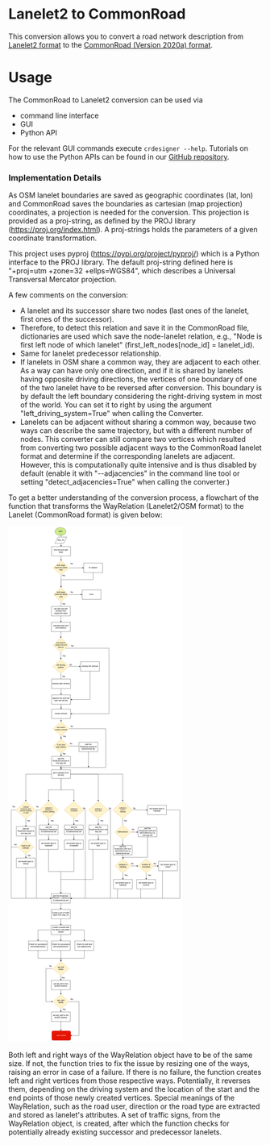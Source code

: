 # Lanelet2 to CommonRoad
This conversion allows you to convert a road network description from
[Lanelet2 format](https://github.com/fzi-forschungszentrum-informatik/Lanelet2)
to the
[CommonRoad (Version 2020a) format](https://gitlab.lrz.de/tum-cps/commonroad-scenarios/blob/master/documentation/XML_commonRoad_2020a.pdf).

# Usage
The CommonRoad to Lanelet2 conversion can be used via
- command line interface
- GUI
- Python API

For the relevant GUI commands execute
``crdesigner --help``.
Tutorials on how to use the Python APIs can be found in our
[GitHub repository](https://github.com/CommonRoad/commonroad-scenario-designer/tree/develop/tutorials/conversion_examples).

### Implementation Details

As OSM lanelet boundaries are saved as geographic coordinates (lat, lon) and CommonRoad saves the
boundaries as cartesian (map projection) coordinates, a projection is needed for the conversion.
This projection is provided as a proj-string, as defined by the PROJ library (https://proj.org/index.html).
A proj-strings holds the parameters of a given coordinate transformation.

This project uses pyproj (https://pypi.org/project/pyproj/) which is a Python interface to the PROJ library.
The default proj-string defined here is "+proj=utm +zone=32 +ellps=WGS84", which describes
a Universal Transversal Mercator projection.

A few comments on the conversion:

- A lanelet and its successor share two nodes (last ones of the lanelet, first ones of the successor).
- Therefore, to detect this relation and save it in the CommonRoad file,
dictionaries are used which save the node-lanelet relation, e.g.,
"Node is first left node of which lanelet" (first_left_nodes[node_id] = lanelet_id).
- Same for lanelet predecessor relationship.
- If lanelets in OSM share a common way, they are adjacent to each other. As a way can have only one direction, and if it is shared by lanelets having opposite driving directions, the vertices of one boundary of one of the two lanelet have to be reversed after conversion. This boundary is by default the left boundary considering the right-driving system in most of the world. You can set it to right by using the argument "left_driving_system=True" when calling the Converter.
- Lanelets can be adjacent without sharing a common way, because two ways can describe the same trajectory, but with a different number of nodes. This converter can still compare two vertices which resulted from converting two possible adjacent ways to the CommonRoad lanelet format and determine if the corresponding lanelets are adjacent. However, this is computationally quite intensive and is thus disabled by default (enable it with "--adjacencies" in the command line tool or setting "detect_adjacencies=True" when calling the converter.)

To get a better understanding of the conversion process, a flowchart of the function that
transforms the WayRelation (Lanelet2/OSM format) to the Lanelet (CommonRoad format) is given below:

![l2flowchart](assets/lanelet2/Way_rel_to_lanelet_FLOWCHART.png)

Both left and right ways of the WayRelation object have to be of the same size.
If not, the function tries to fix the issue by resizing one of the ways, raising an error in case of a failure.
If there is no failure, the function creates left and right vertices from those respective ways.
Potentially, it reverses them, depending on the driving system and the location of the start and the end points of those
newly created vertices.
Special meanings of the WayRelation, such as the road user, direction or the road type are extracted and stored as
lanelet's attributes.
A set of traffic signs, from the WayRelation object, is created, after which the function checks for
potentially already existing successor and predecessor lanelets.
